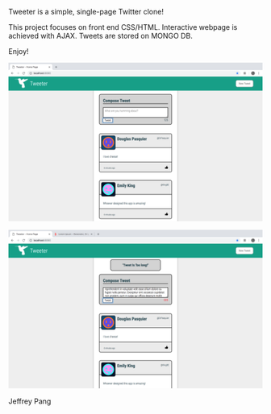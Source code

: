 Tweeter is a simple, single-page Twitter clone!

This project focuses on front end CSS/HTML. Interactive webpage is achieved with AJAX. Tweets are stored on MONGO DB.

Enjoy!


!["Tweet Compose Box"](https://github.com/Jeffreypang911/tweeter/blob/master/screen_shots/Home%20Page.png)

!["Tweet is too long!"](https://github.com/Jeffreypang911/tweeter/blob/master/screen_shots/Tweet%20is%20Too%20Long!.png)

Jeffrey Pang

